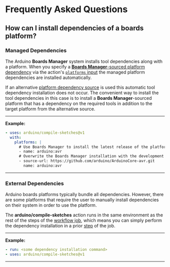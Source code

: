 # Frequently Asked Questions

## How can I install dependencies of a boards platform?

### Managed Dependencies

The Arduino **Boards Manager** system installs tool dependencies along with a platform. When you specify a [**Boards Manager**-sourced platform dependency](../README.md#boards-manager) via the action's [`platforms` input](../README.md#platforms) the managed platform dependencies are installed automatically.

If an alternative [platform dependency source](../README.md#supported-platform-sources) is used this automatic tool dependency installation does not occur. The convenient way to install the tool dependencies in this case is to install a **Boards Manager**-sourced platform that has a dependency on the required tools in addition to the target platform from the alternative source.

---

**Example:**

```yaml
- uses: arduino/compile-sketches@v1
  with:
    platforms: |
      # Use Boards Manager to install the latest release of the platform to get the toolchain.
      - name: arduino:avr
      # Overwrite the Boards Manager installation with the development version of the platform.
      - source-url: https://github.com/arduino/ArduinoCore-avr.git
        name: arduino:avr
```

---

### External Dependencies

Arduino boards platforms typically bundle all dependencies. However, there are some platforms that require the user to manually install dependencies on their system in order to use the platform.

The **arduino/compile-sketches** action runs in the same environment as the rest of the steps of the [workflow job](https://docs.github.com/actions/using-jobs/using-jobs-in-a-workflow), which means you can simply perform the dependency installation in a prior [step](https://docs.github.com/actions/using-workflows/workflow-syntax-for-github-actions#jobsjob_idsteps) of the job.

---

**Example:**

```yaml
- run: <some dependency installation command>
- uses: arduino/compile-sketches@v1
```

---
